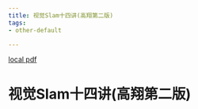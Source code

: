 ```yaml
---
title: 视觉Slam十四讲(高翔第二版)
tags:
- other-default

---
```


[local pdf](../../../pdfs/%E8%A7%86%E8%A7%89SLAM%E5%8D%81%E5%9B%9B%E8%AE%B2%28%E9%AB%98%E7%BF%94%E7%AC%AC%E4%BA%8C%E7%89%88%29.pdf)

# 视觉Slam十四讲(高翔第二版)
